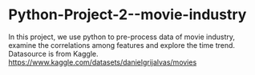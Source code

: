 # Python-Project-2--movie-industry
In this project, we use python to pre-process data of movie industry, 
examine the correlations among features and explore the time trend.
Datasource is from Kaggle. https://www.kaggle.com/datasets/danielgrijalvas/movies
